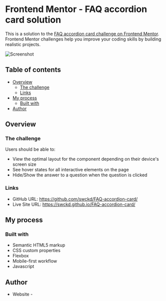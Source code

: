 # Frontend Mentor - FAQ accordion card solution

This is a solution to the [FAQ accordion card challenge on Frontend Mentor](https://www.frontendmentor.io/challenges/faq-accordion-card-XlyjD0Oam). Frontend Mentor challenges help you improve your coding skills by building realistic projects.

![Screenshot](https://github.com/swckd/FAQ-accordion-card/blob/gh-pages/images/screenshot.png?raw=true)

## Table of contents

- [Overview](#overview)
  - [The challenge](#the-challenge)
  - [Links](#links)
- [My process](#my-process)
  - [Built with](#built-with)
- [Author](#author)

## Overview

### The challenge

Users should be able to:

- View the optimal layout for the component depending on their device's screen size
- See hover states for all interactive elements on the page
- Hide/Show the answer to a question when the question is clicked

### Links

- GitHub URL: https://github.com/swckd/FAQ-accordion-card/
- Live Site URL: https://swckd.github.io/FAQ-accordion-card/

## My process

### Built with

- Semantic HTML5 markup
- CSS custom properties
- Flexbox
- Mobile-first workflow
- Javascript

## Author

- Website - 
